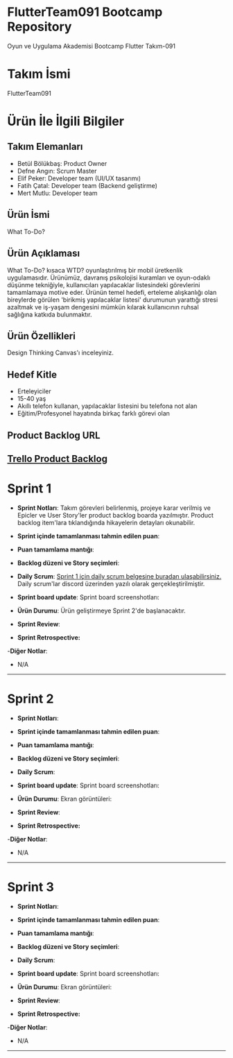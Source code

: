 # FlutterTeam091 Bootcamp Repository
Oyun ve Uygulama Akademisi Bootcamp Flutter Takım-091 

# **Takım İsmi**

FlutterTeam091

# Ürün İle İlgili Bilgiler

## Takım Elemanları

- Betül Bölükbaş: Product Owner
- Defne Angın: Scrum Master
- Elif Peker: Developer team (UI/UX tasarımı)
- Fatih Çatal: Developer team (Backend geliştirme)
- Mert Mutlu: Developer team

## Ürün İsmi

What To-Do?

## Ürün Açıklaması

What To-Do? kısaca WTD? oyunlaştırılmış bir mobil üretkenlik uygulamasıdır. Ürünümüz, davranış psikolojisi kuramları ve oyun-odaklı düşünme tekniğiyle, kullanıcıları yapılacaklar listesindeki görevlerini tamamlamaya motive eder. Ürünün temel hedefi, erteleme alışkanlığı olan bireylerde görülen 'birikmiş yapılacaklar listesi' durumunun yarattığı stresi azaltmak ve iş-yaşam dengesini mümkün kılarak kullanıcının ruhsal sağlığına katkıda bulunmaktır.

## Ürün Özellikleri

Design Thinking Canvas'ı inceleyiniz.

## Hedef Kitle

- Erteleyiciler
- 15-40 yaş
- Akıllı telefon kullanan, yapılacaklar listesini bu telefona not alan
- Eğitim/Profesyonel hayatında birkaç farklı görevi olan

## Product Backlog URL

[Trello Product Backlog](https://trello.com/invite/b/VZcQccu3/576aae3de334fc50a049f1db52c9db85/wtd-product-backlog)
---

# Sprint 1

- **Sprint Notları**: Takım görevleri belirlenmiş, projeye karar verilmiş ve Epicler ve User Story'ler product backlog boarda yazılmıştır. Product backlog item'lara tıklandığında hikayelerin detayları okunabilir.

- **Sprint içinde tamamlanması tahmin edilen puan**: 

- **Puan tamamlama mantığı**:

- **Backlog düzeni ve Story seçimleri**: 


- **Daily Scrum**: [Sprint 1 için daily scrum belgesine buradan ulaşabilirsiniz.](https://docs.google.com/document/d/1DSeoj0IPGtL-suErZNaE9jIYqy4eEtH-nxACXVVoLkE/edit?usp=sharing)
Daily scrum'lar discord üzerinden yazılı olarak gerçekleştirilmiştir.

- **Sprint board update**: Sprint board screenshotları: 


- **Ürün Durumu**:
Ürün geliştirmeye Sprint 2'de başlanacaktır.


- **Sprint Review**: 


- **Sprint Retrospective:**


-**Diğer Notlar**:
- N/A

---

# Sprint 2

- **Sprint Notları**: 

- **Sprint içinde tamamlanması tahmin edilen puan**:

- **Puan tamamlama mantığı**:

- **Backlog düzeni ve Story seçimleri**: 


- **Daily Scrum**: 

- **Sprint board update**: Sprint board screenshotları: 


- **Ürün Durumu**: Ekran görüntüleri:


- **Sprint Review**: 


- **Sprint Retrospective:**


-**Diğer Notlar**:
- N/A


---

# Sprint 3

- **Sprint Notları**: 

- **Sprint içinde tamamlanması tahmin edilen puan**:

- **Puan tamamlama mantığı**:

- **Backlog düzeni ve Story seçimleri**: 


- **Daily Scrum**: 

- **Sprint board update**: Sprint board screenshotları: 


- **Ürün Durumu**: Ekran görüntüleri:


- **Sprint Review**: 


- **Sprint Retrospective:**


-**Diğer Notlar**:
- N/A


---
